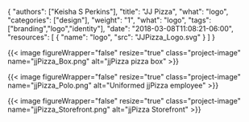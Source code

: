 {
	"authors": ["Keisha S Perkins"],
	"title": "JJ Pizza",
	"what": "logo",
	"categories": ["design"],
	"weight": "1",
	"what": "logo",
	"tags": ["branding","logo","identity"],
	"date": "2018-03-08T11:08:21-06:00",
	"resources": [
	      {
	         "name": "logo",
	         "src": "JJPizza_Logo.svg"
	      }
	    ]
}

{{< image figureWrapper="false" resize="true"  class="project-image" name="jjPizza_Box.png" alt="jjPizza pizza box" >}}

{{< image figureWrapper="false" resize="true"  class="project-image" name="jjPizza_Polo.png" alt="Uniformed jjPizza employee" >}}

{{< image figureWrapper="false" resize="true"  class="project-image" name="jjPizza_Storefront.png" alt="jjPizza Storefront" >}}